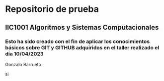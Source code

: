 # Repositorio de prueba  
## **IIC1001 Algoritmos y Sistemas Computacionales**  
### Esto ha sido creado con el fin de aplicar los conocimientos básicos sobre GIT y GITHUB adquiridos en el taller realizado el día 10/04/2023  
Gonzalo Barrueto







































































































































































































































































































si
